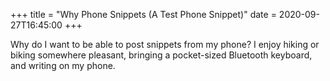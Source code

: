 +++
title = "Why Phone Snippets (A Test Phone Snippet)"
date = 2020-09-27T16:45:00
+++

Why do I want to be able to post snippets from my phone?
I enjoy hiking or biking somewhere pleasant, bringing a pocket-sized Bluetooth keyboard, and writing on my phone.
